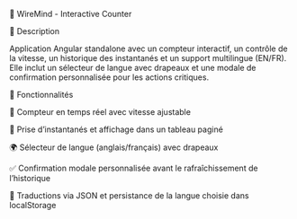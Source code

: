 📌 WireMind - Interactive Counter

📝 Description

Application Angular standalone avec un compteur interactif, un contrôle de la vitesse, un historique des instantanés et un support multilingue (EN/FR).
Elle inclut un sélecteur de langue avec drapeaux et une modale de confirmation personnalisée pour les actions critiques.

🚀 Fonctionnalités

🔢 Compteur en temps réel avec vitesse ajustable

📸 Prise d’instantanés et affichage dans un tableau paginé

🌍 Sélecteur de langue (anglais/français) avec drapeaux

✅ Confirmation modale personnalisée avant le rafraîchissement de l’historique

📂 Traductions via JSON et persistance de la langue choisie dans localStorage
